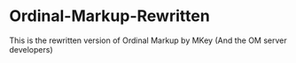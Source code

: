 # Ordinal-Markup-Rewritten
This is the rewritten version of Ordinal Markup by MKey (And the OM server developers)
